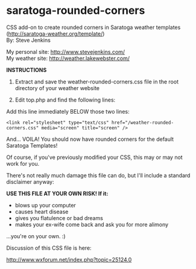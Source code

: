 # saratoga-rounded-corners
CSS add-on to create rounded corners in Saratoga weather templates (http://saratoga-weather.org/template/)  
By: Steve Jenkins

My personal site: http://www.stevejenkins.com/  
My weather site: http://weather.lakewebster.com/

**INSTRUCTIONS**

1) Extract and save the weather-rounded-corners.css file in the root directory of your weather website

2) Edit top.php and find the following lines:

    <link rel="stylesheet" type="text/css" href="<?php echo $SITE['CSSscreen']; ?>" media="screen" title="screen" />
    <link rel="stylesheet" type="text/css" href="<?php echo $SITE['CSSprint']; ?>" media="print" />

Add this line immediately BELOW those two lines:

    <link rel="stylesheet" type="text/css" href="/weather-rounded-corners.css" media="screen" title="screen" />

And... VOILA! You should now have rounded corners for the default Saratoga Templates!

Of course, if you've previously modified your CSS, this may or may not work for you.

There's not really much damage this file can do, but I'll include a standard disclaimer anyway:

**USE THIS FILE AT YOUR OWN RISK! If it:**

- blows up your computer
- causes heart disease
- gives you flatulence or bad dreams
- makes your ex-wife come back and ask you for more alimony

...you're on your own. :)

Discussion of this CSS file is here:

http://www.wxforum.net/index.php?topic=25124.0
